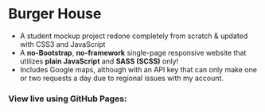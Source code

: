 # Burger House

- A student mockup project redone completely from scratch & updated with CSS3 and JavaScript
- A **no-Bootstrap**, **no-framework** single-page responsive website that utilizes **plain JavaScript** and **SASS (SCSS)** only!
- Includes Google maps, although with an API key that can only make one or two requests a day due to regional issues with my account.

### View live using GitHub Pages:

